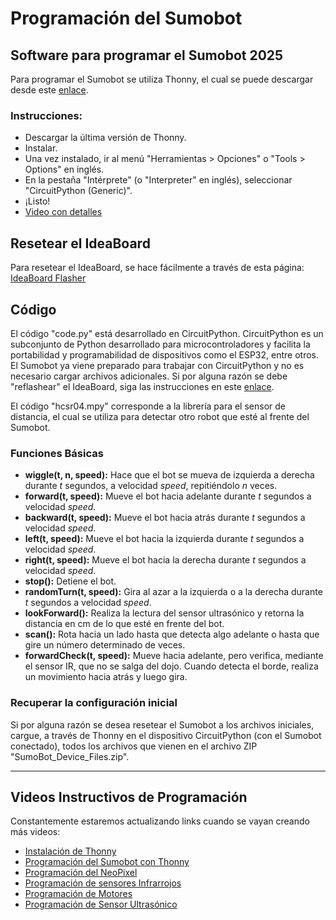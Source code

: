 
# Programación del Sumobot


## Software para programar el Sumobot 2025

Para programar el Sumobot se utiliza Thonny, el cual se puede descargar desde este [enlace](https://thonny.org/).

### Instrucciones:
- Descargar la última versión de Thonny.
- Instalar.
- Una vez instalado, ir al menú "Herramientas > Opciones" o "Tools > Options" en inglés.
- En la pestaña "Intérprete" (o "Interpreter" en inglés), seleccionar "CircuitPython (Generic)".
- ¡Listo!
- [Video con detalles](https://youtu.be/Zc3oaAbVAdc)

##  Resetear el IdeaBoard

Para resetear el IdeaBoard, se hace fácilmente a través de esta página:  [IdeaBoard Flasher](https://crcibernetica.github.io/ideaboard-terminal/)


## Código

El código "code.py" está desarrollado en CircuitPython. CircuitPython es un subconjunto de Python desarrollado para microcontroladores y facilita la portabilidad y programabilidad de dispositivos como el ESP32, entre otros. El Sumobot ya viene preparado para trabajar con CircuitPython y no es necesario cargar archivos adicionales. Si por alguna razón se debe "reflashear" el IdeaBoard, siga las instrucciones en este [enlace](https://github.com/CRCibernetica/circuitpython-ideaboard/wiki/3.-Installation).

El código "hcsr04.mpy" corresponde a la librería para el sensor de distancia, el cual se utiliza para detectar otro robot que esté al frente del Sumobot.

### Funciones Básicas

- **wiggle(t, n, speed):** Hace que el bot se mueva de izquierda a derecha durante _t_ segundos, a velocidad _speed_, repitiéndolo _n_ veces.
- **forward(t, speed):** Mueve el bot hacia adelante durante _t_ segundos a velocidad _speed_.
- **backward(t, speed):** Mueve el bot hacia atrás durante _t_ segundos a velocidad _speed_.
- **left(t, speed):** Mueve el bot hacia la izquierda durante _t_ segundos a velocidad _speed_.
- **right(t, speed):** Mueve el bot hacia la derecha durante _t_ segundos a velocidad _speed_.
- **stop():** Detiene el bot.
- **randomTurn(t, speed):** Gira al azar a la izquierda o a la derecha durante _t_ segundos a velocidad _speed_.
- **lookForward():** Realiza la lectura del sensor ultrasónico y retorna la distancia en cm de lo que esté en frente del bot.
- **scan():** Rota hacia un lado hasta que detecta algo adelante o hasta que gire un número determinado de veces.
- **forwardCheck(t, speed):** Mueve hacia adelante, pero verifica, mediante el sensor IR, que no se salga del dojo. Cuando detecta el borde, realiza un movimiento hacia atrás y luego gira.

### Recuperar la configuración inicial

Si por alguna razón se desea resetear el Sumobot a los archivos iniciales, cargue, a través de Thonny en el dispositivo CircuitPython (con el Sumobot conectado), todos los archivos que vienen en el archivo ZIP "SumoBot_Device_Files.zip".

---

## Videos Instructivos de Programación

Constantemente estaremos actualizando links cuando se vayan creando más videos:

- [Instalación de Thonny](https://youtu.be/Zc3oaAbVAdc?si=447Po0KyL_0hDAhJ)
- [Programación del Sumobot con Thonny](https://youtu.be/EOnnslZhL2c?si=rmjno9d8OHmJu21c)
- [Programación del NeoPixel](https://youtu.be/4abUHAFZwrY?si=RmHJYj71lK2cA2_J)
- [Programación de sensores Infrarrojos](https://youtu.be/1eArcnWW8Ek?si=TjnI8ONcFrolIb8A)
- [Programación de Motores](https://youtu.be/UMIWmT1n-kc?si=BwKY2DNXiGDF-0Ws)
- [Programación de Sensor Ultrasónico](https://youtu.be/RwY2lEPkyg8?si=KfbUV8WfN8I7yd2R)
